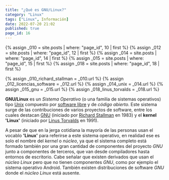 ```yaml
---
title: "¿Qué es GNU/Linux?"
category: "Linux"
tags: ["Linux", Información]
date: 2022-07-20 21:02
published: true
page_id: 16
---
```


{% assign _010 = site.posts | where: "page_id", 10 | first %}
{% assign _012 = site.posts | where: "page_id", 12 | first %}
{% assign _014 = site.posts | where: "page_id", 14 | first %}
{% assign _015 = site.posts | where: "page_id", 15 | first %}
{% assign _018 = site.posts | where: "page_id", 18 | first %}

{% assign _010_richard_stallman   = _010.url %}
{% assign _012_licencias_software = _012.url %}
{% assign _014_unix               = _014.url %}
{% assign _015_gnu                = _015.url %}
{% assign _018_linus_torvalds     = _018.url %}


**GNU/Linux** es un *Sistema Operativo* (o una familia de sistemas operativos) tipo <a href="{{_014_unix}}">Unix</a> compuesto por <a href="{{_012_licencias_software}}">software libre</a> y de *código abierto*. Este sistema surge de las contribuciones de varios proyectos de software, entre los cuales destacan <a href="{{_015_gnu}}">GNU</a> (iniciado por <a href="{{_010_richard_stallman}}">Richard Stallman</a> en 1983) y el **kernel 'Linux'** (iniciado por <a href="{{_018_linus_torvalds}}">Linus Torvalds</a> en 1991).

A pesar de que en la jerga cotidiana la mayoría de las personas usan el vocablo **'Linux'** para referirse a este sistema operativo, en realidad ese es solo el nombre del *kernel* o *núcleo*, ya que el sistema completo está formado también por una gran cantidad de componentes del proyecto *GNU* junto a componentes de terceros, que van desde compiladores hasta entornos de escritorio. Cabe señalar que existen derivados que usan el *núcleo Linux* pero que no tienen componentes *GNU*, como por ejemplo el sistema operativo Android. También existen distribuciones de software *GNU* donde el *núcleo Linux* está ausente.
